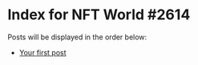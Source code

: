 # Index for NFT World #2614
Posts will be displayed in the order below:

- [Your first post](./001-first.md)

